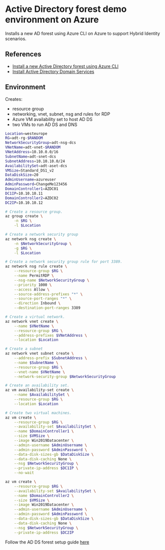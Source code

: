 # Active Directory forest demo environment on Azure

Installs a new AD forest using Azure CLI on Azure to support Hybrid Identity scenarios.


## References

- [Install a new Active Directory forest using Azure CLI](https://docs.microsoft.com/en-us/windows-server/identity/ad-ds/deploy/virtual-dc/adds-on-azure-vm)
- [Install Active Directory Domain Services](https://docs.microsoft.com/en-us/windows-server/identity/ad-ds/deploy/install-active-directory-domain-services--level-100-#BKMK_PS)


## Environment

Creates: 

- resource group
- networking, vnet, subnet, nsg and rules for RDP
- Azure VM availability set to host AD DS
- two VMs to run AD DS and DNS


```sh
Location=westeurope
RG=adt-rg-$RANDOM
NetworkSecurityGroup=adt-nsg-dcs
VNetName=adt-vnet-$RANDOM
VNetAddress=10.10.0.0/16
SubnetName=adt-snet-dcs
SubnetAddress=10.10.10.0/24
AvailabilitySet=adt-aset-dcs
VMSize=Standard_DS1_v2
DataDiskSize=20
AdminUsername=azureuser
AdminPassword=ChangeMe123456
DomainController1=AZDC01
DC1IP=10.10.10.11
DomainController2=AZDC02
DC2IP=10.10.10.12

# Create a resource group.
az group create \
    -n $RG \
    -l $Location

# Create a network security group
az network nsg create \
    -n $NetworkSecurityGroup \
    -g $RG \
    -l $Location

# Create a network security group rule for port 3389.
az network nsg rule create \
    --resource-group $RG \
    --name PermitRDP \
    --nsg-name $NetworkSecurityGroup \
    --priority 1000 \
    --access Allow \
    --source-address-prefixes "*" \
    --source-port-ranges "*" \
    --direction Inbound \
    --destination-port-ranges 3389

# Create a virtual network.
az network vnet create \
    --name $VNetName \
    --resource-group $RG \
    --address-prefixes $VNetAddress \
    --location $Location

# Create a subnet
az network vnet subnet create \
    --address-prefix $SubnetAddress \
    --name $SubnetName \
    --resource-group $RG \
    --vnet-name $VNetName \
    --network-security-group $NetworkSecurityGroup

# Create an availability set.
az vm availability-set create \
    --name $AvailabilitySet \
    --resource-group $RG \
    --location $Location

# Create two virtual machines.
az vm create \
    --resource-group $RG \
    --availability-set $AvailabilitySet \
    --name $DomainController1 \
    --size $VMSize \
    --image Win2019Datacenter \
    --admin-username $AdminUsername \
    --admin-password $AdminPassword \
    --data-disk-sizes-gb $DataDiskSize \
    --data-disk-caching None \
    --nsg $NetworkSecurityGroup \
    --private-ip-address $DC1IP \
    --no-wait

az vm create \
    --resource-group $RG \
    --availability-set $AvailabilitySet \
    --name $DomainController2 \
    --size $VMSize \
    --image Win2019Datacenter \
    --admin-username $AdminUsername \
    --admin-password $AdminPassword \
    --data-disk-sizes-gb $DataDiskSize \
    --data-disk-caching None \
    --nsg $NetworkSecurityGroup \
    --private-ip-address $DC2IP
```

Follow the AD DS forest setup guide [here](https://docs.microsoft.com/en-us/windows-server/identity/ad-ds/deploy/virtual-dc/adds-on-azure-vm)
